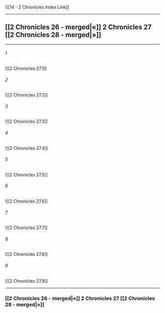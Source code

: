 ![[14 - 2 Chronicles Index Link]]

---
##  [[2 Chronicles 26 - merged|«]] 2 Chronicles 27 [[2 Chronicles 28 - merged|»]]

---

###### 1
![[2 Chronicles 27.1]] 

###### 2
![[2 Chronicles 27.2]] 

###### 3
![[2 Chronicles 27.3]] 

###### 4
![[2 Chronicles 27.4]]

###### 5 
![[2 Chronicles 27.5]] 

###### 6
![[2 Chronicles 27.6]] 

###### 7
![[2 Chronicles 27.7]] 

###### 8
![[2 Chronicles 27.8]] 

###### 9
![[2 Chronicles 27.9]] 


---
###  [[2 Chronicles 26 - merged|«]] 2 Chronicles 27 [[2 Chronicles 28 - merged|»]]